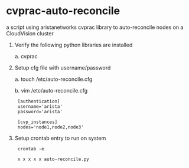 # cvprac-auto-reconcile
a script using aristanetworks cvprac library to auto-reconcile nodes on a CloudVision cluster

1. Verify the following python libraries are installed

    a. cvprac

2. Setup cfg file with username/password

    a. touch /etc/auto-reconcile.cfg

    b. vim /etc/auto-reconcile.cfg

        [authentication]
        username='arista'
        password='arista'

        [cvp_instances]
        nodes='node1,node2,node3'

3. Setup crontab entry to run on system
        
        crontab -e

        x x x x x auto-reconcile.py

